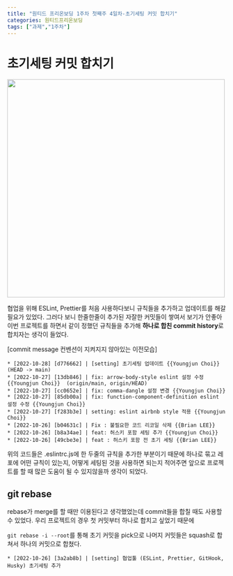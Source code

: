 ```yaml
---
title: "원티드 프리온보딩 1주차 첫째주 4일차-초기세팅 커밋 합치기"
categories: 원티드프리온보딩
tags: ["과제","1주차"]
---
```






# 초기세팅 커밋 합치기

<img width="500" src="https://miro.medium.com/max/875/1*BCZkmZR1_YzDZy22Vn4uUw.png">





협업을 위해 ESLint, Prettier를 처음 사용하다보니 규칙들을 추가하고 업데이트를 해갈 필요가 있었다. 그러다 보니 한줄한줄이 추가된 자잘한 커밋들이 쌓여서 보기가 안좋아 이번 프로젝트를 하면서 같이 정했던 규칙들을 추가해 **하나로 합친 commit history**로  합치자는 생각이 들었다.



[commit message 컨벤션이 지켜지지 않아있는 이전모습]

```
* [2022-10-28] [d776662] | [setting] 초기세팅 업데이트 {{Youngjun Choi}}  (HEAD -> main)
* [2022-10-27] [13db846] | fix: arrow-body-style eslint 설정 수정 {{Youngjun Choi}}  (origin/main, origin/HEAD)
* [2022-10-27] [cc0652e] | fix: comma-dangle 설정 변경 {{Youngjun Choi}}
* [2022-10-27] [85db00a] | fix: function-component-definition eslint 설정 수정 {{Youngjun Choi}}
* [2022-10-27] [f283b3e] | setting: eslint airbnb style 적용 {{Youngjun Choi}}
* [2022-10-26] [b04631c] | Fix : 불필요한 코드 리코일 삭제 {{Brian LEE}}
* [2022-10-26] [b8a34ae] | feat: 허스키 포함 세팅 추가 {{Youngjun Choi}}
* [2022-10-26] [49cbe3e] | feat : 허스키 포함 전 초기 세팅 {{Brian LEE}} 
```

위의 코드들은 .eslintrc.js에 한 두줄의 규칙을 추가한 부분이기 때문에 하나로 묶고 레포에 어떤 규칙이 있는지, 어떻게 세팅된 것을 사용하면 되는지 적어주면 앞으로 프로젝트를 할 때 많은 도움이 될 수 있지않을까 생각이 되었다. 



## git rebase

rebase가 merge를 할 때만 이용된다고 생각했었는데 commit들을 합칠 때도 사용할 수 있었다. 우리 프로젝트의 경우 첫 커밋부터 하나로 합치고 싶었기 때문에

`git rebase -i --root`를 통해 초기 커밋을 pick으로 나머지 커밋들은 squash로 합쳐서 하나의 커밋으로 합쳤다.



```
* [2022-10-26] [3a2ab8b] | [setting] 협업툴 (ESLint, Prettier, GitHook, Husky) 초기세팅 추가 
```



